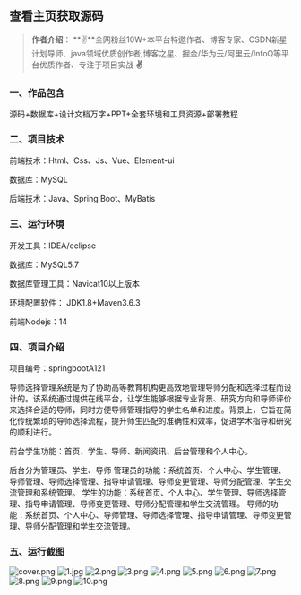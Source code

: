  
## 查看主页获取源码

> **作者介绍**： **✌**全网粉丝10W+本平台特邀作者、博客专家、CSDN新星计划导师、java领域优质创作者,博客之星、掘金/华为云/阿里云/InfoQ等平台优质作者、专注于项目实战 **✌**

  

### 一、作品包含

源码+数据库+设计文档万字+PPT+全套环境和工具资源+部署教程

### 二、项目技术

前端技术：Html、Css、Js、Vue、Element-ui

数据库：MySQL

后端技术：Java、Spring Boot、MyBatis

  

### 三、运行环境

开发工具：IDEA/eclipse

数据库：MySQL5.7

数据库管理工具：Navicat10以上版本

环境配置软件： JDK1.8+Maven3.6.3

前端Nodejs：14


### 四、项目介绍
项目编号：springbootA121

导师选择管理系统是为了协助高等教育机构更高效地管理导师分配和选择过程而设计的。该系统通过提供在线平台，让学生能够根据专业背景、研究方向和导师评价来选择合适的导师，同时方便导师管理指导的学生名单和进度。背景上，它旨在简化传统繁琐的导师选择流程，提升师生匹配的准确性和效率，促进学术指导和研究的顺利进行。

前台学生功能：首页、学生、导师、新闻资讯、后台管理和个人中心。

后台分为管理员、学生、导师
管理员的功能：系统首页、个人中心、学生管理、导师管理、导师选择管理、指导申请管理、导师变更管理、导师分配管理、学生交流管理和系统管理。
学生的功能：系统首页、个人中心、学生管理、导师选择管理、指导申请管理、导师变更管理、导师分配管理和学生交流管理。
导师的功能：系统首页、个人中心、导师管理、导师选择管理、指导申请管理、导师变更管理、导师分配管理和学生交流管理。

### 五、运行截图

![cover.png](./cover.png)
![1.jpg](./1.jpg)
![2.png](./2.png)
![3.png](./3.png)
![4.png](./4.png)
![5.png](./5.png)
![6.png](./6.png)
![7.png](./7.png)
![8.png](./8.png)
![9.png](./9.png)
![10.png](./10.png)




  
